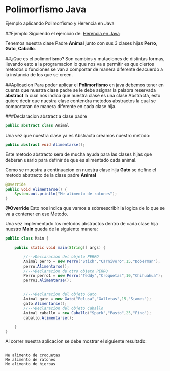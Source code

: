 # Polimorfismo Java
Ejemplo aplicando Polimorfismo y Herencia en Java

##Ejemplo
Siguiendo el ejercicio de: [Herencia en Java](https://github.com/Gamis214/Herencia-Java)

Tenemos nuestra clase Padre **Animal** junto con sus 3 clases hijas **Perro**, **Gato**, **Caballo**.

##¿Que es el polimorfismo?
Son cambios y mutaciones de distintas formas, llevando esto a la programacion lo que nos va a permitir es que ciertos metodos o funciones
se van a comportar de manera diferente deacuerdo a la instancia de los que se creen.

##Aplicacion
Para poder aplicar el **Polimorfismo** en java debemos tener en cuenta que nuestra clase padre se le debe asignar la palabra reservada 
**abstract** la cual nos indica que nuestra clase es una clase Abstracta, esto quiere decir que nuestra clase contendra metodos abstractos
la cual se comportaran de manera diferente en cada clase hija.

###Declaracion abstract a clase padre
```java
public abstract class Animal 
```
Una vez que nuestra clase ya es Abstracta creamos nuestro metodo:
```java
public abstract void Alimentarse();
```
Este metodo abstracto sera de mucha ayuda para las clases hijas que deberan usarlo para definir de que es alimentado cada animal.

Como se muestra a continuacion en nuestra clase hija **Gato** se define el metodo abstracto de la clase padre **Animal**
```java
@Override
public void Alimentarse() {
    System.out.println("Me alimento de ratones");
}
```

**@Override** Esto nos indica que vamos a sobreescribir la logica de lo que se va a contener en ese Metodo.

Una vez implementado los metodos abstractos dentro de cada clase hija nuestro **Main** queda de la siguiente manera:
```java
public class Main {

    public static void main(String[] args) {

        //-->Declaracion del objeto PERRO
	    Animal perro = new Perro("Stich","Carnivoro",15,"Doberman");
        perro.Alimentarse();
        //-->Declaracion de otro objeto PERRO
        Perro perro1 = new Perro("Teddy","Croquetas",10,"Chihuahua");
        perro1.Alimentarse();


        //-->Declaracion del objeto Gato
        Animal gato = new Gato("Pelusa","Galletas",15,"Siames");
        gato.Alimentarse();
        //-->Declaracion del objeto Caballo
        Animal caballo = new Caballo("Spark","Pasto",25,"Fino");
        caballo.Alimentarse();

    }
}
```

Al correr nuestra aplicacion se debe mostrar el siguiente resultado:
```

Me alimento de croquetas
Me alimento de ratones
Me alimento de hierbas
```
